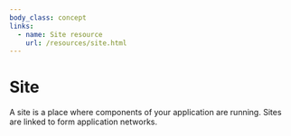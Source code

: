 ```yaml
---
body_class: concept
links:
  - name: Site resource
    url: /resources/site.html
---
```


# Site

<section>

A site is a place where components of your application are
running.  Sites are linked to form application networks.

</section>
